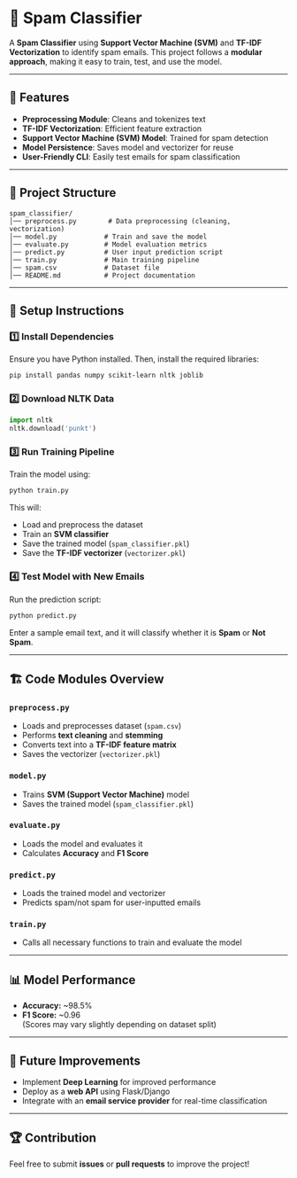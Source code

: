 # 📧 Spam Classifier

A **Spam Classifier** using **Support Vector Machine (SVM)** and **TF-IDF Vectorization** to identify spam emails. This project follows a **modular approach**, making it easy to train, test, and use the model.

---
## 🚀 Features
- **Preprocessing Module**: Cleans and tokenizes text
- **TF-IDF Vectorization**: Efficient feature extraction
- **Support Vector Machine (SVM) Model**: Trained for spam detection
- **Model Persistence**: Saves model and vectorizer for reuse
- **User-Friendly CLI**: Easily test emails for spam classification

---
## 📂 Project Structure
```
spam_classifier/
│── preprocess.py        # Data preprocessing (cleaning, vectorization)
│── model.py            # Train and save the model
│── evaluate.py         # Model evaluation metrics
│── predict.py          # User input prediction script
│── train.py            # Main training pipeline
│── spam.csv            # Dataset file
│── README.md           # Project documentation
```

---
## 🔧 Setup Instructions
### 1️⃣ Install Dependencies
Ensure you have Python installed. Then, install the required libraries:
```bash
pip install pandas numpy scikit-learn nltk joblib
```

### 2️⃣ Download NLTK Data
```python
import nltk
nltk.download('punkt')
```

### 3️⃣ Run Training Pipeline
Train the model using:
```bash
python train.py
```
This will:
- Load and preprocess the dataset
- Train an **SVM classifier**
- Save the trained model (`spam_classifier.pkl`)
- Save the **TF-IDF vectorizer** (`vectorizer.pkl`)

### 4️⃣ Test Model with New Emails
Run the prediction script:
```bash
python predict.py
```
Enter a sample email text, and it will classify whether it is **Spam** or **Not Spam**.

---
## 🏗️ Code Modules Overview
### `preprocess.py`
- Loads and preprocesses dataset (`spam.csv`)
- Performs **text cleaning** and **stemming**
- Converts text into a **TF-IDF feature matrix**
- Saves the vectorizer (`vectorizer.pkl`)

### `model.py`
- Trains **SVM (Support Vector Machine)** model
- Saves the trained model (`spam_classifier.pkl`)

### `evaluate.py`
- Loads the model and evaluates it
- Calculates **Accuracy** and **F1 Score**

### `predict.py`
- Loads the trained model and vectorizer
- Predicts spam/not spam for user-inputted emails

### `train.py`
- Calls all necessary functions to train and evaluate the model

---
## 📊 Model Performance
- **Accuracy:** ~98.5%  
- **F1 Score:** ~0.96  
(Scores may vary slightly depending on dataset split)

---
## 📝 Future Improvements
- Implement **Deep Learning** for improved performance
- Deploy as a **web API** using Flask/Django
- Integrate with an **email service provider** for real-time classification

---
## 🏆 Contribution
Feel free to submit **issues** or **pull requests** to improve the project!



